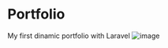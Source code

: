 
# Portfolio
My first dinamic portfolio with Laravel
![image](https://github.com/Githubsacri27/Portfolio/assets/99100069/aa31f5bc-e58b-41c6-a945-8f7815cf001a)

